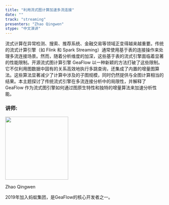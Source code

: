 ```yaml
---
title: "利用流式图计算加速多流连接"
date: ""
track: "streaming"
presenters: "Zhao Qingwen"
stype: "中文演讲"
---
```


流式计算在异常检测、搜索、推荐系统、金融交易等领域正变得越来越重要。传统的流式计算引擎（如 Flink 和 Spark Streaming）通常使用基于表的连接操作来处理多流连接场景。然而，随着分析维度的加深，这些基于表的流式引擎面临着显著的性能限制。开源流式图计算引擎 GeaFlow 以一种新颖的方法打破了这些限制。它不仅利用图数据中固有的关系高效地执行多跳查询，还集成了内置的增量图算法。这些算法显著减少了计算中涉及的子图规模，同时仍然提供与全图计算相当的结果。本主题探讨了传统流式引擎在多流连接分析中的局限性，并解释了 GeaFlow 作为流式图引擎如何通过图原生特性和独特的增量算法来加速分析性能。

### 讲师:

<img src="https://sessionize.com/image/b616-400o400o1-G8HEVFg7VaTfKEYWtC3oA7.jpg" width="200" /><br/>

Zhao Qingwen

2019年加入蚂蚁集团，是GeaFlow的核心开发者之一。